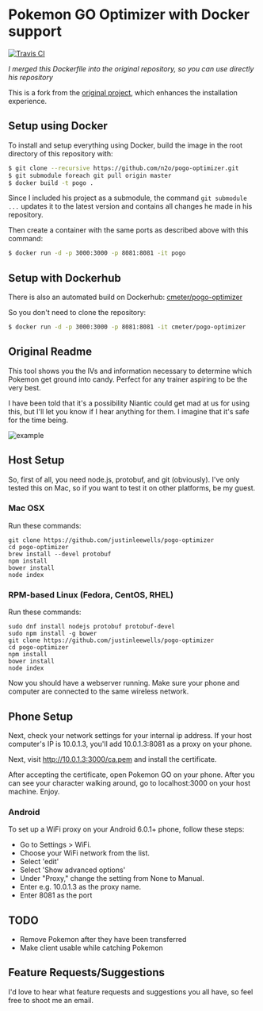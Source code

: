 # Pokemon GO Optimizer with Docker support

[![Travis CI](https://api.travis-ci.org/n2o/django-skeleton.svg?branch=master)](https://travis-ci.org/n2o/pogo-optimizer)

*I merged this Dockerfile into the original repository, so you can use directly his repository*

This is a fork from the [original project](https://github.com/justinleewells/pogo-optimizer), which enhances the installation experience. 

## Setup using Docker
To install and setup everything using Docker, build the image in the root directory of this repository with:

```bash
$ git clone --recursive https://github.com/n2o/pogo-optimizer.git
$ git submodule foreach git pull origin master
$ docker build -t pogo .
```

Since I included his project as a submodule, the command `git submodule ...`
updates it to the latest version and contains all changes he made in his repository.

Then create a container with the same ports as described above with this command:

```bash
$ docker run -d -p 3000:3000 -p 8081:8081 -it pogo
```

## Setup with Dockerhub
There is also an automated build on Dockerhub: [cmeter/pogo-optimizer](https://hub.docker.com/r/cmeter/pogo-optimizer/)

So you don't need to clone the repository:

```bash
$ docker run -d -p 3000:3000 -p 8081:8081 -it cmeter/pogo-optimizer
```

## Original Readme

This tool shows you the IVs and information necessary to determine which Pokemon get ground into candy. Perfect for any trainer aspiring to be the very best.

I have been told that it's a possibility Niantic could get mad at us for using this, but I'll let you know if I hear anything for them. I imagine that it's safe for the time being.

![example](http://i.imgur.com/3V8xw1G.png)

## Host Setup
So, first of all, you need node.js, protobuf, and git (obviously). I've only tested this on Mac, so if you want to test it on other platforms, be my guest.

### Mac OSX

Run these commands:

```
git clone https://github.com/justinleewells/pogo-optimizer
cd pogo-optimizer
brew install --devel protobuf
npm install
bower install
node index
```

### RPM-based Linux (Fedora, CentOS, RHEL)

Run these commands:

```
sudo dnf install nodejs protobuf protobuf-devel
sudo npm install -g bower
git clone https://github.com/justinleewells/pogo-optimizer
cd pogo-optimizer
npm install
bower install
node index
```

Now you should have a webserver running. Make sure your phone and computer are connected to the same wireless network.

## Phone Setup

Next, check your network settings for your internal ip address.
If your host computer's IP is 10.0.1.3, you'll add 10.0.1.3:8081 as a proxy on your phone.

Next, visit http://10.0.1.3:3000/ca.pem and install the certificate.

After accepting the certificate, open Pokemon GO on your phone. After you can see your character walking around, go to localhost:3000 on your host machine. Enjoy.

### Android

To set up a WiFi proxy on your Android 6.0.1+ phone, follow these steps:

* Go to Settings > WiFi.
* Choose your WiFi network from the list.
* Select 'edit'
* Select 'Show advanced options'
* Under "Proxy," change the setting from None to Manual.
* Enter e.g. 10.0.1.3 as the proxy name.
* Enter 8081 as the port

## TODO

* Remove Pokemon after they have been transferred
* Make client usable while catching Pokemon

## Feature Requests/Suggestions

I'd love to hear what feature requests and suggestions you all have, so feel free to shoot me an email.
